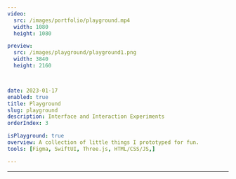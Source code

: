 ```yaml
---
video:
  src: /images/portfolio/playground.mp4
  width: 1080
  height: 1080

preview:
  src: /images/playground/playground1.png
  width: 3840
  height: 2160



date: 2023-01-17
enabled: true
title: Playground
slug: playground
description: Interface and Interaction Experiments 
orderIndex: 3

isPlayground: true
overview: A collection of little things I prototyped for fun.
tools: [Figma, SwiftUI, Three.js, HTML/CSS/JS,]

---
```


---



